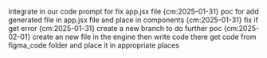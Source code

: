 integrate in our code 
    prompt for fix app.jsx file {cm:2025-01-31}
    poc for add generated file in app.jsx file and place in components {cm:2025-01-31}
        fix if get error {cm:2025-01-31}
    create a new branch to do further poc   {cm:2025-02-01}
        create an new file in the engine
            then write code there get code from figma_code folder and place it in appropriate places